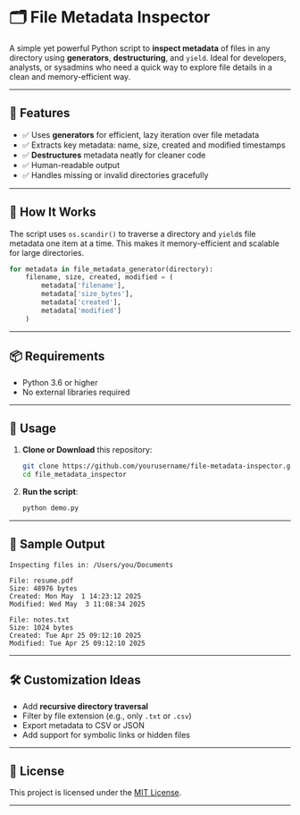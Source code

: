 # 🗂️ File Metadata Inspector

A simple yet powerful Python script to **inspect metadata** of files in any directory using **generators**, **destructuring**, and `yield`. Ideal for developers, analysts, or sysadmins who need a quick way to explore file details in a clean and memory-efficient way.

---

## 🚀 Features

- ✅ Uses **generators** for efficient, lazy iteration over file metadata
- ✅ Extracts key metadata: name, size, created and modified timestamps
- ✅ **Destructures** metadata neatly for cleaner code
- ✅ Human-readable output
- ✅ Handles missing or invalid directories gracefully

---

## 🧠 How It Works

The script uses `os.scandir()` to traverse a directory and `yield`s file metadata one item at a time. This makes it memory-efficient and scalable for large directories.

```python
for metadata in file_metadata_generator(directory):
    filename, size, created, modified = (
        metadata['filename'],
        metadata['size_bytes'],
        metadata['created'],
        metadata['modified']
    )
```

---

## 📦 Requirements

- Python 3.6 or higher
- No external libraries required

---

## 📂 Usage

1. **Clone or Download** this repository:
    ```bash
    git clone https://github.com/yourusername/file-metadata-inspector.git
    cd file_metadata_inspector
    ```

2. **Run the script**:
    ```bash
    python demo.py 
    ```

---

## 🧪 Sample Output

```
Inspecting files in: /Users/you/Documents

File: resume.pdf
Size: 48976 bytes
Created: Mon May  1 14:23:12 2025
Modified: Wed May  3 11:08:34 2025

File: notes.txt
Size: 1024 bytes
Created: Tue Apr 25 09:12:10 2025
Modified: Tue Apr 25 09:12:10 2025
```

---

## 🛠️ Customization Ideas

- Add **recursive directory traversal**
- Filter by file extension (e.g., only `.txt` or `.csv`)
- Export metadata to CSV or JSON
- Add support for symbolic links or hidden files

---

## 📄 License

This project is licensed under the [MIT License](LICENSE).

---


